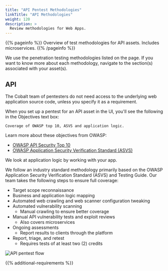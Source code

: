 ```yaml
---
title: "API Pentest Methodologies"
linkTitle: "API Methodologies"
weight: 120
description: >
  Review methodologies for Web Apps.
---
```


{{% pageinfo %}}
Overview of test methodologies for API assets. Includes microservices.
{{% /pageinfo %}}

We use the penetration testing methodologies listed on the page. If you want to know more
about each methodology, navigate to the section(s) associated with your asset(s).

## API

The Cobalt team of pentesters do not need access to the underlying web application source code,
unless you specify it as a requirement.

When you set up a pentest for an API asset in the UI, you'll see the following in the
Objectives text box:

```
Coverage of OWASP top 10, ASVS and application logic.
```

Learn more about these objectives from OWASP:

- [OWASP API Security Top 10](https://owasp.org/www-project-api-security)
- [OWASP Application Security Verification Standard (ASVS)](https://owasp.org/www-project-application-security-verification-standard)

We look at application logic by working with your app.

We follow an industry standard methodology primarily based on the OWASP Application Security
Verification Standard (ASVS) and Testing Guide. Our team takes the following steps to ensure
full coverage:

- Target scope reconnaissance
- Business and application logic mapping
- Automated web crawling and web scanner configuration tweaking
- Automated vulnerability scanning
  - Manual crawling to ensure better coverage
- Manual API vulnerability tests and exploit reviews
  - Also covers microservices 
- Ongoing assessments
  - Report results to clients through the platform
- Report, triage, and retest
  - Requires tests of at least two (2) credits

![API pentest flow](/APIPentest.png)

{{% additional-requirements %}}
